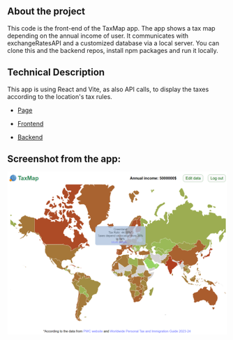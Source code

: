 ## About the project

This code is the front-end of the TaxMap app. The app shows a tax map depending on the annual income of user. It communicates with exchangeRatesAPI and a customized database via a local server. You can clone this and the backend repos, install npm packages and run it locally.

## Technical Description

This app is using React and Vite, as also API calls, to display the taxes according to the location's tax rules.

- [Page](https://tax.mappuchan.com/)

- [Frontend](https://github.com/i-zadorina/tax-map_final_frontend)

- [Backend](https://github.com/i-zadorina/tax-map_final_backend)

## Screenshot from the app:

![Screenshot from the app](image.png)
